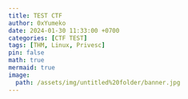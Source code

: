 ```yaml
---
title: TEST CTF
author: 0xYumeko
date: 2024-01-30 11:33:00 +0700
categories: [CTF TEST]
tags: [THM, Linux, Privesc]
pin: false
math: true
mermaid: true
image:
  path: /assets/img/untitled%20folder/banner.jpg
---
```

